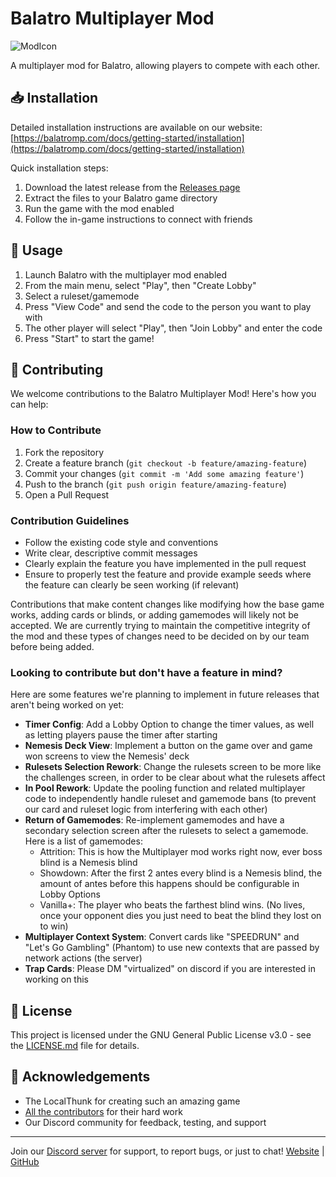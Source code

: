 # Balatro Multiplayer Mod

![ModIcon](https://github.com/Balatro-Multiplayer/BalatroMultiplayer/blob/2cd9015963c1118e0b849f11e7c335f97b74f36c/assets/2x/modicon.png)

A multiplayer mod for Balatro, allowing players to compete with each other.

## 📥 Installation

Detailed installation instructions are available on our website:
[https://balatromp.com/docs/getting-started/installation](https://balatromp.com/docs/getting-started/installation)

Quick installation steps:

1. Download the latest release from the [Releases page](https://github.com/Balatro-Multiplayer/balatro-multiplayer/releases)
2. Extract the files to your Balatro game directory
3. Run the game with the mod enabled
4. Follow the in-game instructions to connect with friends

## 🎲 Usage

1. Launch Balatro with the multiplayer mod enabled
2. From the main menu, select "Play", then "Create Lobby"
3. Select a ruleset/gamemode
4. Press "View Code" and send the code to the person you want to play with
5. The other player will select "Play", then "Join Lobby" and enter the code
6. Press "Start" to start the game!
   
## 🤝 Contributing

We welcome contributions to the Balatro Multiplayer Mod! Here's how you can help:

### How to Contribute

1. Fork the repository
2. Create a feature branch (`git checkout -b feature/amazing-feature`)
3. Commit your changes (`git commit -m 'Add some amazing feature'`)
4. Push to the branch (`git push origin feature/amazing-feature`)
5. Open a Pull Request

### Contribution Guidelines

- Follow the existing code style and conventions
- Write clear, descriptive commit messages
- Clearly explain the feature you have implemented in the pull request
- Ensure to properly test the feature and provide example seeds where the feature can clearly be seen working (if relevant)

Contributions that make content changes like modifying how the base game works, adding cards or blinds, or adding gamemodes will likely not be accepted. We are currently trying to maintain the competitive integrity of the mod and these types of changes need to be decided on by our team before being added.

### Looking to contribute but don't have a feature in mind?

Here are some features we're planning to implement in future releases that aren't being worked on yet:

- **Timer Config**: Add a Lobby Option to change the timer values, as well as letting players pause the timer after starting
- **Nemesis Deck View**: Implement a button on the game over and game won screens to view the Nemesis' deck
- **Rulesets Selection Rework**: Change the rulesets screen to be more like the challenges screen, in order to be clear about what the rulesets affect
- **In Pool Rework**: Update the pooling function and related multiplayer code to independently handle ruleset and gamemode bans (to prevent our card and ruleset logic from interfering with each other)
- **Return of Gamemodes**: Re-implement gamemodes and have a secondary selection screen after the rulesets to select a gamemode. Here is a list of gamemodes:
  - Attrition: This is how the Multiplayer mod works right now, ever boss blind is a Nemesis blind
  - Showdown: After the first 2 antes every blind is a Nemesis blind, the amount of antes before this happens should be configurable in Lobby Options
  - Vanilla+: The player who beats the farthest blind wins. (No lives, once your opponent dies you just need to beat the blind they lost on to win)
- **Multiplayer Context System**: Convert cards like "SPEEDRUN" and "Let's Go Gambling" (Phantom) to use new contexts that are passed by network actions (the server)
- **Trap Cards**: Please DM "virtualized" on discord if you are interested in working on this

## 📜 License

This project is licensed under the GNU General Public License v3.0 - see the [LICENSE.md](https://github.com/V-rtualized/balatro-multiplayer/blob/main/LICENSE.md) file for details.

## 👏 Acknowledgements

- The LocalThunk for creating such an amazing game
- [All the contributors](https://github.com/Balatro-Multiplayer/BalatroMultiplayer/graphs/contributors) for their hard work
- Our Discord community for feedback, testing, and support

---

Join our [Discord server](https://discord.gg/balatromp) for support, to report bugs, or just to chat!
[Website](https://balatromp.com) | [GitHub](https://github.com/Balatro-Multiplayer/balatro-multiplayer)
